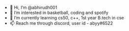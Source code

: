 - 👋 Hi, I’m @abhirudh001
- 👀 I’m interested in basketball, coding and spotify
- 🌱 I’m currently learning cs50, c++, 1st year B.tech in cse
- 📫 Reach me through discord, user id - abyy#6522

<!---
abhirudh001/abhirudh001 is a ✨ special ✨ repository because its `README.md` (this file) appears on your GitHub profile.
You can click the Preview link to take a look at your changes.
--->
